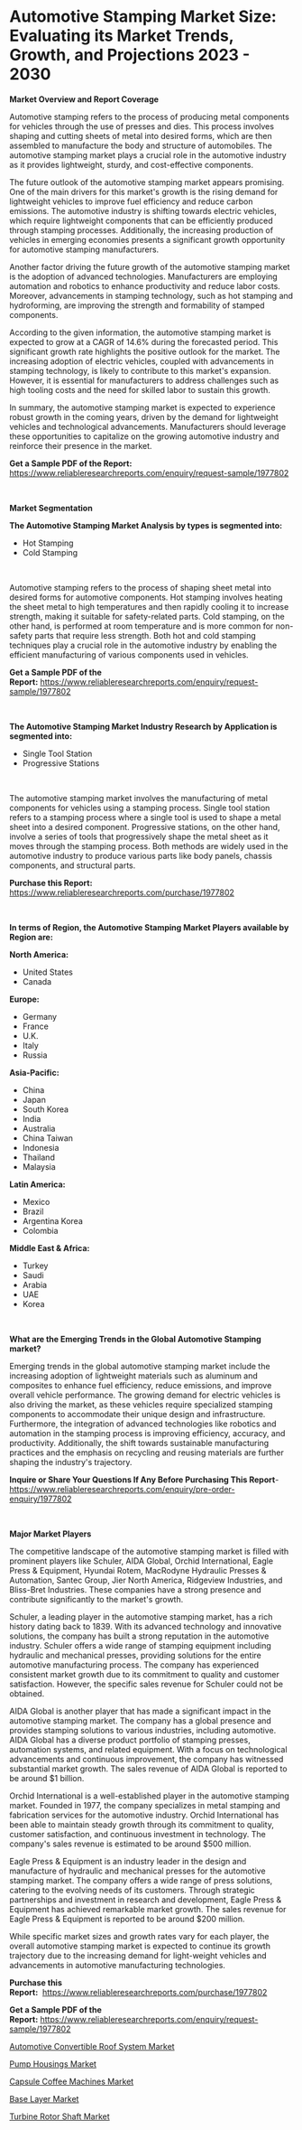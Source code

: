 <p><h1>Automotive Stamping Market Size: Evaluating its Market Trends, Growth, and Projections 2023 - 2030</h1></p><p><strong>Market Overview and Report Coverage</strong></p>
<p><p>Automotive stamping refers to the process of producing metal components for vehicles through the use of presses and dies. This process involves shaping and cutting sheets of metal into desired forms, which are then assembled to manufacture the body and structure of automobiles. The automotive stamping market plays a crucial role in the automotive industry as it provides lightweight, sturdy, and cost-effective components.</p><p>The future outlook of the automotive stamping market appears promising. One of the main drivers for this market's growth is the rising demand for lightweight vehicles to improve fuel efficiency and reduce carbon emissions. The automotive industry is shifting towards electric vehicles, which require lightweight components that can be efficiently produced through stamping processes. Additionally, the increasing production of vehicles in emerging economies presents a significant growth opportunity for automotive stamping manufacturers.</p><p>Another factor driving the future growth of the automotive stamping market is the adoption of advanced technologies. Manufacturers are employing automation and robotics to enhance productivity and reduce labor costs. Moreover, advancements in stamping technology, such as hot stamping and hydroforming, are improving the strength and formability of stamped components.</p><p>According to the given information, the automotive stamping market is expected to grow at a CAGR of 14.6% during the forecasted period. This significant growth rate highlights the positive outlook for the market. The increasing adoption of electric vehicles, coupled with advancements in stamping technology, is likely to contribute to this market's expansion. However, it is essential for manufacturers to address challenges such as high tooling costs and the need for skilled labor to sustain this growth.</p><p>In summary, the automotive stamping market is expected to experience robust growth in the coming years, driven by the demand for lightweight vehicles and technological advancements. Manufacturers should leverage these opportunities to capitalize on the growing automotive industry and reinforce their presence in the market.</p></p>
<p><strong>Get a Sample PDF of the Report:</strong> <a href="https://www.reliableresearchreports.com/enquiry/request-sample/1977802">https://www.reliableresearchreports.com/enquiry/request-sample/1977802</a></p>
<p>&nbsp;</p>
<p><strong>Market Segmentation</strong></p>
<p><strong>The Automotive Stamping Market Analysis by types is segmented into:</strong></p>
<p><ul><li>Hot Stamping</li><li>Cold Stamping</li></ul></p>
<p>&nbsp;</p>
<p><p>Automotive stamping refers to the process of shaping sheet metal into desired forms for automotive components. Hot stamping involves heating the sheet metal to high temperatures and then rapidly cooling it to increase strength, making it suitable for safety-related parts. Cold stamping, on the other hand, is performed at room temperature and is more common for non-safety parts that require less strength. Both hot and cold stamping techniques play a crucial role in the automotive industry by enabling the efficient manufacturing of various components used in vehicles.</p></p>
<p><strong>Get a Sample PDF of the Report:</strong>&nbsp;<a href="https://www.reliableresearchreports.com/enquiry/request-sample/1977802">https://www.reliableresearchreports.com/enquiry/request-sample/1977802</a></p>
<p>&nbsp;</p>
<p><strong>The Automotive Stamping Market Industry Research by Application is segmented into:</strong></p>
<p><ul><li>Single Tool Station</li><li>Progressive Stations</li></ul></p>
<p>&nbsp;</p>
<p><p>The automotive stamping market involves the manufacturing of metal components for vehicles using a stamping process. Single tool station refers to a stamping process where a single tool is used to shape a metal sheet into a desired component. Progressive stations, on the other hand, involve a series of tools that progressively shape the metal sheet as it moves through the stamping process. Both methods are widely used in the automotive industry to produce various parts like body panels, chassis components, and structural parts.</p></p>
<p><strong>Purchase this Report:</strong>&nbsp; <a href="https://www.reliableresearchreports.com/purchase/1977802">https://www.reliableresearchreports.com/purchase/1977802</a></p>
<p>&nbsp;</p>
<p><strong>In terms of Region, the Automotive Stamping Market Players available by Region are:</strong></p>
<p>
    <p> <strong> North America: </strong>
        <ul>
            <li>United States</li>
            <li>Canada</li>
        </ul>
        </p> 
    <p> <strong> Europe: </strong>
        <ul>
            <li>Germany</li>
            <li>France</li>
            <li>U.K.</li>
            <li>Italy</li>
            <li>Russia</li>
        </ul>
        </p> 
    <p> <strong> Asia-Pacific: </strong>
        <ul>
            <li>China</li>
            <li>Japan</li>
            <li>South Korea</li>
            <li>India</li>
            <li>Australia</li>
            <li>China Taiwan</li>
            <li>Indonesia</li>
            <li>Thailand</li>
            <li>Malaysia</li>
        </ul>
        </p> 
    <p> <strong> Latin America: </strong>
        <ul>
            <li>Mexico</li>
            <li>Brazil</li>
            <li>Argentina Korea</li>
            <li>Colombia</li>
        </ul>
        </p> 
    <p> <strong> Middle East & Africa: </strong>
        <ul>
            <li>Turkey</li>
            <li>Saudi</li>
            <li>Arabia</li>
            <li>UAE</li>
            <li>Korea</li>
        </ul>
    </p>
    </p>
<p>&nbsp;</p>
<p><strong>What are the Emerging Trends in the Global Automotive Stamping market?</strong></p>
<p><p>Emerging trends in the global automotive stamping market include the increasing adoption of lightweight materials such as aluminum and composites to enhance fuel efficiency, reduce emissions, and improve overall vehicle performance. The growing demand for electric vehicles is also driving the market, as these vehicles require specialized stamping components to accommodate their unique design and infrastructure. Furthermore, the integration of advanced technologies like robotics and automation in the stamping process is improving efficiency, accuracy, and productivity. Additionally, the shift towards sustainable manufacturing practices and the emphasis on recycling and reusing materials are further shaping the industry's trajectory.</p></p>
<p><strong>Inquire or Share Your Questions If Any Before Purchasing This Report</strong>- <a href="https://www.reliableresearchreports.com/enquiry/pre-order-enquiry/1977802">https://www.reliableresearchreports.com/enquiry/pre-order-enquiry/1977802</a></p>
<p>&nbsp;</p>
<p><strong>Major Market Players</strong></p>
<p><p>The competitive landscape of the automotive stamping market is filled with prominent players like Schuler, AIDA Global, Orchid International, Eagle Press & Equipment, Hyundai Rotem, MacRodyne Hydraulic Presses & Automation, Santec Group, Jier North America, Ridgeview Industries, and Bliss-Bret Industries. These companies have a strong presence and contribute significantly to the market's growth.</p><p>Schuler, a leading player in the automotive stamping market, has a rich history dating back to 1839. With its advanced technology and innovative solutions, the company has built a strong reputation in the automotive industry. Schuler offers a wide range of stamping equipment including hydraulic and mechanical presses, providing solutions for the entire automotive manufacturing process. The company has experienced consistent market growth due to its commitment to quality and customer satisfaction. However, the specific sales revenue for Schuler could not be obtained.</p><p>AIDA Global is another player that has made a significant impact in the automotive stamping market. The company has a global presence and provides stamping solutions to various industries, including automotive. AIDA Global has a diverse product portfolio of stamping presses, automation systems, and related equipment. With a focus on technological advancements and continuous improvement, the company has witnessed substantial market growth. The sales revenue of AIDA Global is reported to be around $1 billion.</p><p>Orchid International is a well-established player in the automotive stamping market. Founded in 1977, the company specializes in metal stamping and fabrication services for the automotive industry. Orchid International has been able to maintain steady growth through its commitment to quality, customer satisfaction, and continuous investment in technology. The company's sales revenue is estimated to be around $500 million.</p><p>Eagle Press & Equipment is an industry leader in the design and manufacture of hydraulic and mechanical presses for the automotive stamping market. The company offers a wide range of press solutions, catering to the evolving needs of its customers. Through strategic partnerships and investment in research and development, Eagle Press & Equipment has achieved remarkable market growth. The sales revenue for Eagle Press & Equipment is reported to be around $200 million.</p><p>While specific market sizes and growth rates vary for each player, the overall automotive stamping market is expected to continue its growth trajectory due to the increasing demand for light-weight vehicles and advancements in automotive manufacturing technologies.</p></p>
<p><strong>Purchase this Report:</strong>&nbsp;&nbsp;<a href="https://www.reliableresearchreports.com/purchase/1977802">https://www.reliableresearchreports.com/purchase/1977802</a></p>
<p></p>
<p><strong>Get a Sample PDF of the Report:</strong>&nbsp;<a href="https://www.reliableresearchreports.com/enquiry/request-sample/1977802">https://www.reliableresearchreports.com/enquiry/request-sample/1977802</a></p>
<p><p><a href="https://github.com/ChiragRp1/Market-Research-Report-List-1/blob/main/automotive-convertible-roof-system-market.md">Automotive Convertible Roof System Market</a></p><p><a href="https://www.linkedin.com/pulse/pump-housings-market-size-share-global-analysis-report-gdvkc/">Pump Housings Market</a></p><p><a href="https://medium.com/@horlandkidd/capsule-coffee-machines-market-size-market-outlook-and-market-forecast-2023-to-2030-e2557d1e8648">Capsule Coffee Machines Market</a></p><p><a href="https://medium.com/@slanecode210/base-layer-market-research-report-its-history-and-forecast-2023-to-2030-1d437c471dfb">Base Layer Market</a></p><p><a href="https://www.linkedin.com/pulse/turbine-rotor-shaft-market-challenges-opportunities-gbecc/">Turbine Rotor Shaft Market</a></p></p>